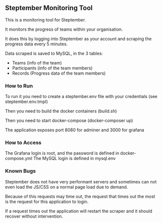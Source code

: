 ## Steptember Monitoring Tool

This is a monitoring tool for Steptember.

It monitors the progress of teams within your organisation.

It does this by logging into Steptember as your account and scraping the progress data every 5 minutes.

Data scraped is saved to MySQL, in the 3 tables:
 - Teams (info of the team)
 - Participants (info of the team members)
 - Records (Progress data of the team members)
 
### How to Run

To run it you need to create a steptember.env file with your credentials (see steptember.env.tmpl)

Then you need to build the docker containers (build.sh)

Then you need to start docker-compose (docker-composer up)

The application exposes port 8080 for adminer and 3000 for grafana

### How to Access

The Grafana login is root, and the password is defined in docker-compose.yml
The MySQL login is defined in mysql.env

### Known Bugs

Steptember does not have very performant servers and sometimes can not even load the JS/CSS on a normal page load due to demand.

Because of this requests may time out, the request that times out the most is the request for this application to login.

If a request times out the application will restart the scraper and it should recover without intervention.